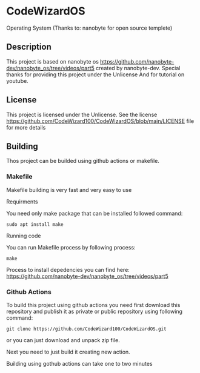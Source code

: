 # CodeWizardOS
Operating System (Thanks to: nanobyte for open source templete)

## Description
This project is based on nanobyte os https://github.com/nanobyte-dev/nanobyte_os/tree/videos/part5 created by nanobyte-dev. Special thanks for providing this project under the Unlicense And for tutorial on youtube.

## License
This project is licensed under the Unlicense. See the license https://github.com/CodeWizard100/CodeWizardOS/blob/main/LICENSE file for more details

## Building
Thos project can be builded using github actions or makefile.

### Makefile

Makefile building is very fast and very easy to use

Requirments

You need only make package that can be installed followed command:

`sudo apt install make`

Running code

You can run Makefile process by following process:

`make`

Process to install depedencies you can find here: https://github.com/nanobyte-dev/nanobyte_os/tree/videos/part5

### Github Actions

To build this project using github actions you need first download this repository and publish it as private or public repository using following command:

`git clone https://github.com/CodeWizard100/CodeWizardOS.git`

or you can just download and unpack zip file.

Next you need to just build it creating new action.

Building using gothub actions can take one to two minutes

